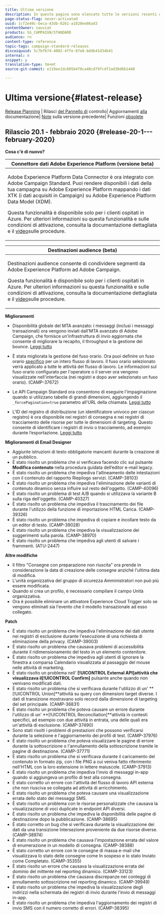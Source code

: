 ```yaml
---
title: Ultima versione
description: In questa pagina sono elencate tutte le versioni recenti di Adobe Campaign Standard.
page-status-flag: never-activated
uuid: 1cf2e40c-beca-43db-8261-a1820ee86ad3
contentOwner: sauviat
products: SG_CAMPAIGN/STANDARD
audience: rn
content-type: reference
topic-tags: campaign-standard-releases
discoiquuid: 5c7bfb74-4002-4ffe-87e8-bddb41d34b41
internal: n
snippet: y
translation-type: tm+mt
source-git-commit: e119ee1dc605b4f0ca48cd79fcdf2ad38d6b1440

---
```



# Ultima versione{#latest-release}

[Release Planning](https://helpx.adobe.com/campaign/kb/acs-release-planning.html) | Rilasci [del Pannello di](https://docs.adobe.com/content/help/en/control-panel/using/release-notes.html) controllo| Aggiornamenti [alla](../../rn/using/documentation-updates.md) documentazione| [Note](../../rn/using/release-notes-2019.md) sulla versione precedente| Funzioni [obsolete](https://helpx.adobe.com/campaign/kb/acs-deprecated-and-removed-features.html)

## Rilascio 20.1 - febbraio 2020 {#release-20-1---february-2020}

**Cosa c&#39;è di nuovo?**


<table> 
 <thead> 
  <tr> 
   <th> <strong>Connettore dati Adobe Experience Platform (versione beta)</strong><br /> </th> 
  </tr> 
 </thead> 
 <tbody> 
  <tr> 
   <td> <p>Adobe Experience Platform Data Connector è ora integrato con Adobe Campaign Standard. Puoi rendere disponibili i dati della tua campagna su Adobe Experience Platform mappando i dati XTK (i dati acquisiti in Campaign) su Adobe Experience Platform Data Model (XDM). </p>
    <p>Questa funzionalità è disponibile solo per i clienti ospitati in Azure. Per ulteriori informazioni su questa funzionalità e sulle condizioni di attivazione, consulta la documentazione <a href="../../administration/using/aep-about-data-connector.md"></a> dettagliata e il <a href="https://docs.adobe.com/content/help/en/campaign-learn/campaign-standard-tutorials/administrating/adobe-experience-platform-data-connector/understanding-the-adobe-experience-platform-data-connector.html">video</a>sulle procedure.</p>
   </td> 
  </tr> 
 </tbody> 
</table>

<table> 
 <thead> 
  <tr> 
   <th> <strong>Destinazioni audience (beta) </strong><br /> </th> 
  </tr> 
 </thead> 
 <tbody> 
  <tr> 
   <td> <p>Destinazioni audience consente di condividere segmenti da Adobe Experience Platform ad Adobe Campaign.</p>
    <p>Questa funzionalità è disponibile solo per i clienti ospitati in Azure. Per ulteriori informazioni su questa funzionalità e sulle condizioni di attivazione, consulta la documentazione <a href="../../audiences/using/aep-about-audience-destinations-service.md"></a> dettagliata e il <a href="https://docs.adobe.com/content/help/en/campaign-learn/campaign-standard-tutorials/profiles-and-audiences/audience-destinations/audience-destinations-overview.html">video</a>sulle procedure. </p>
   </td> 
  </tr> 
 </tbody> 
</table>

**Miglioramenti**

* Disponibilità globale del MTA avanzato: i messaggi (inclusi i messaggi transazionali) ora vengono inviati dall&#39;MTA avanzato di Adobe Campaign, che fornisce un&#39;infrastruttura di invio aggiornata che consente di migliorare la recapito, il throughput e la gestione dei bounce. [Leggi tutto](https://helpx.adobe.com/campaign/kb/campaign-enhanced-mta.html)

* È stata migliorata la gestione del fuso orario. Ora puoi definire un fuso orario [specifico](../../automating/using/building-a-workflow.md) per un intero flusso di lavoro. Il fuso orario selezionato verrà applicato a tutte le attività del flusso di lavoro. Le informazioni sul fuso orario configurato per l&#39;operatore o il server ora vengono visualizzate nell&#39;interfaccia (nei registri e dopo aver selezionato un fuso orario). (CAMP-37672)

* Le API Campaign Standard ora consentono di eseguire l&#39;impaginazione quando si utilizzano tabelle di grandi dimensioni, aggiungendo il `_forcePagination=true` parametro all&#39;URL della chiamata. [Leggi tutto](../../api/using/pagination.md)

* L&#39;ID del registro di distribuzione (un identificatore univoco per ciascun registro) è ora disponibile nei registri di consegna e nei registri di tracciamento delle risorse per tutte le dimensioni di targeting. Questo consente di identificare i registri di invio o tracciamento, ad esempio durante l’esportazione. [Leggi tutto](../../automating/using/exporting-logs.md)

**Miglioramenti di Email Designer**

* Aggiunte istruzioni di testo obbligatorie mancanti durante la creazione di un pubblico.
* È stato risolto un problema che si verificava facendo clic sul pulsante **Modifica contenuto** nella procedura guidata dell’editor e-mail legacy.
* È stato risolto un problema che impediva l&#39;allineamento delle intestazioni con il contenuto del rapporto Riepilogo servizi. (CAMP-38103)
* È stato risolto un problema che impediva l&#39;eliminazione delle varianti di contenuto dinamico senza influire sul resto dell&#39;oggetto. (CAMP-40096)
* È stato risolto un problema di test A/B quando si utilizzava la variante B sulla riga dell&#39;oggetto. (CAMP-40327)
* È stato risolto un problema che impediva il trascinamento dei file durante l&#39;utilizzo della funzione di importazione HTML Carica. (CAMP-39326)
* È stato risolto un problema che impediva di copiare e incollare testo da un editor di testo. (CAMP-39028)
* È stato risolto un problema che impediva la visualizzazione dei suggerimenti sulla parola. (CAMP-38970)
* È stato risolto un problema che impediva agli utenti di salvare i frammenti. (ATU-2447)

**Altre modifiche**

* Il filtro &quot;Consegne con preparazione non riuscita&quot; ora prende in considerazione la data di creazione delle consegne anziché l&#39;ultima data di modifica.
* L&#39;unità organizzativa del gruppo di sicurezza Amministratori non può più essere modificata.
* Quando si crea un profilo, è necessario compilare il campo Unità organizzativa.
* Ora è possibile eliminare un attivatore Experience Cloud Trigger solo se vengono eliminati sia l&#39;evento che il modello transazionale ad esso collegato.

**Patch**

* È stato risolto un problema che impediva l&#39;eliminazione dei dati utente nei registri di esclusione durante l&#39;esecuzione di una richiesta di eliminazione della privacy. (CAMP-39003)
* È stato risolto un problema che causava problemi di accessibilità durante il ridimensionamento del testo in un elemento contenitore.
* È stato risolto un problema che impediva agli utenti di ignorare la finestra a comparsa Calendario visualizzata al passaggio del mouse nelle attività di marketing.
* È stato risolto un problema nell&#39; **[!UICONTROL External API]**attività che visualizzava il**[!UICONTROL Confirm]** pulsante anche quando non venivano modificati dati.
* È stato risolto un problema che si verificava durante l&#39;utilizzo di un&#39; **[!UICONTROL Union]**attività su query con dimensioni target diverse. I dati di transizione mostravano solo record dalla dimensione di targeting del set principale. (CAMP-36831)
* È stato risolto un problema che poteva causare un errore durante l&#39;utilizzo di un&#39; **[!UICONTROL Reconciliation]**attività in contesti specifici, ad esempio con due attività in entrata, una delle quali era un&#39;attività di esclusione. (CAMP-37490)
* Sono stati risolti i problemi di prestazioni che possono verificarsi durante la selezione e l&#39;aggiornamento dei profili di test. (CAMP-37976)
* È stato risolto un problema che poteva visualizzare le pagine di errore durante la sottoscrizione o l&#39;annullamento della sottoscrizione tramite le pagine di destinazione. (CAMP-37771)
* È stato risolto un problema che si verificava durante il caricamento del contenuto in formato zip, con i file PNG a cui veniva fatto riferimento nell’HTML con la loro estensione in lettere maiuscole. (CAMP-37913)
* È stato risolto un problema che impediva l&#39;invio di messaggi in-app quando si aggiungeva un profilo di test alla consegna.
* È stato corretto un errore con l&#39;attività del flusso di lavoro API esterna che non riusciva se collegata ad attività di arricchimento.
* È stato risolto un problema che poteva causare una visualizzazione errata dello stato dei messaggi SMS.
* È stato risolto un problema con le risorse personalizzate che causava la visualizzazione di voci duplicate in endpoint API diversi.
* È stato risolto un problema che impediva la disponibilità delle pagine di destinazione dopo la pubblicazione. (CAMP-38695)
* È stato corretto un bug che si verificava durante la visualizzazione dei dati da una transizione Intersezione proveniente da due risorse diverse. (CAMP-38974)
* È stato risolto un problema che causava l&#39;impostazione errata del valore di enumerazione in un modello di consegna. (CAMP-38388)
* È stato corretto un errore con le consegne di massa e-mail che visualizzava lo stato delle consegne come In sospeso e lo stato Inviato come Completato. (CAMP-35355)
* È stato risolto un errore che causava la visualizzazione errata del dominio del mittente nel reporting dinamico. (CAMP-33123)
* È stato risolto un problema che causava discrepanze nei conteggi di annullamento sottoscrizione nel reporting dinamico. (CAMP-39949)
* È stato risolto un problema che impediva la visualizzazione degli indirizzi nella schermata dei registri di invio durante l&#39;invio di messaggi in-app.
* È stato risolto un problema che impediva l&#39;aggiornamento dei registri di invio SMS con il numero corretto di errori. (CAMP-38395)
